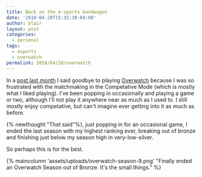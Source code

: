 ```yaml
---
title: Back on the e-sports bandwagon
date: '2018-04-28T15:35:30-04:00'
author: blair
layout: post
categories:
  - personal
tags:
  - esports
  - overwatch
permalink: 2018/04/28/overwatch
---
```

In a [post last month](/2018/03/20/i-love-esports-games-but-i-m-giving-up-on-them/) I said goodbye to playing [Overwatch](https://playoverwatch.com/) because I was so frustrated with the matchmaking in the Competative Mode (which is mostly what I liked playing).  I've been popping in occasionally and playing a game or two, although I'll not play it anywhere near as much as I used to.  I still mostly enjoy competative, but can't imagine ever getting into it as much as before.

{% newthought "That said"%}, just popping in for an occasional game, I ended the last season with my highest ranking ever, breaking out of bronze and finishing just below my season high in very-low-silver.  

So perhaps this is for the best. 

{% maincolumn 'assets/uploads/overwatch-season-9.png' "Finally ended an Overwatch Season out of Bronze. It's the small things." %}
